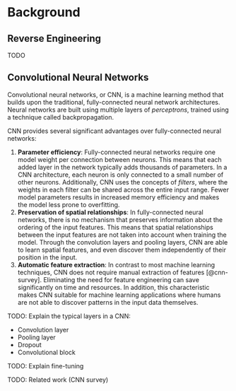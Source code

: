 # Background

## Reverse Engineering

TODO

## Convolutional Neural Networks

Convolutional neural networks, or CNN, is a machine learning method that builds upon the traditional, fully-connected neural network architectures. Neural networks are built using multiple layers of _perceptrons_, trained using a technique called backpropagation.

CNN provides several significant advantages over fully-connected neural networks:

1. **Parameter efficiency**: Fully-connected neural networks require one model weight per connection between neurons. This means that each added layer in the network typically adds thousands of parameters. In a CNN architecture, each neuron is only connected to a small number of other neurons. Additionally, CNN uses the concepts of _filters_, where the weights in each filter can be shared across the entire input range. Fewer model parameters results in increased memory efficiency and makes the model less prone to overfitting.
2. **Preservation of spatial relationships**: In fully-connected neural networks, there is no mechanism that preserves information about the ordering of the input features. This means that spatial relationships between the input features are not taken into account when training the model. Through the convolution layers and pooling layers, CNN are able to learn spatial features, and even discover them independently of their position in the input.
3. **Automatic feature extraction**: In contrast to most machine learning techniques, CNN does not require manual extraction of features [@cnn-survey]. Eliminating the need for feature engineering can save significantly on time and resources. In addition, this characteristic makes CNN suitable for machine learning applications where humans are not able to discover patterns in the input data themselves.

TODO: Explain the typical layers in a CNN:

- Convolution layer
- Pooling layer
- Dropout
- Convolutional block

TODO: Explain fine-tuning

TODO: Related work (CNN survey)

